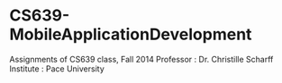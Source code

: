 CS639-MobileApplicationDevelopment
==================================

Assignments of CS639 class, Fall 2014
Professor : Dr. Christille Scharff 
Institute : Pace University
